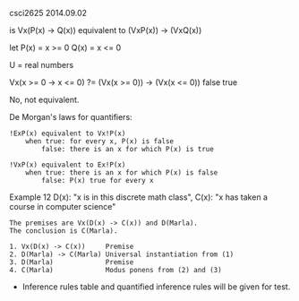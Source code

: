 csci2625
2014.09.02

is Vx(P(x) -> Q(x)) equivalent to (VxP(x)) -> (VxQ(x))

let P(x) = x >= 0
    Q(x) = x <= 0

U = real numbers

Vx(x >= 0 -> x <= 0) ?= (Vx(x >= 0)) -> (Vx(x <= 0))
        false                      true

No, not equivalent.

De Morgan's laws for quantifiers:

    !ExP(x) equivalent to Vx!P(x)
        when true: for every x, P(x) is false
            false: there is an x for which P(x) is true

    !VxP(x) equivalent to Ex!P(x)
        when true: there is an x for which P(x) is false
            false: P(x) true for every x

Example 12
    D(x): "x is in this discrete math class", 
    C(x): "x has taken a course in computer science"

    The premises are Vx(D(x) -> C(x)) and D(Marla). 
    The conclusion is C(Marla).

    1. Vx(D(x) -> C(x))     Premise
    2. D(Marla) -> C(Marla) Universal instantiation from (1)
    3. D(Marla)             Premise
    4. C(Marla)             Modus ponens from (2) and (3)

* Inference rules table and quantified inference rules will be given for test.


